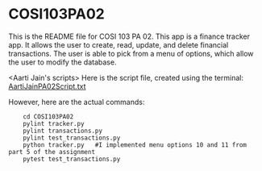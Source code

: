 # COSI103PA02
This is the README file for COSI 103 PA 02. 
This app is a finance tracker app. It allows the user to create, read, update, and delete financial transactions. 
The user is able to pick from a menu of options, which allow the user to modify the database. 

<Aarti Jain's scripts>
Here is the script file, created using the terminal:
[AartiJainPA02Script.txt](https://github.com/Aarti-Jain/COSI103PA02/files/8346802/AartiJainPA02Script.txt)


However, here are the actual commands:
``` cd desktop
    cd COSI103PA02
    pylint tracker.py
    pylint transactions.py
    pylint test_transactions.py
    python tracker.py   #I implemented menu options 10 and 11 from part 5 of the assignment 
    pytest test_transactions.py
```
